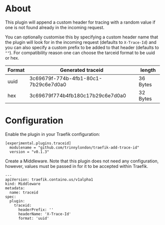 # About

This plugin will append a custom header for tracing with a random value if one is not found already in the incoming request.

You can optionally customise this by specifying a custom header name that the plugin will look for in the incoming request (defaults to `X-Trace-Id`) and you can also specify a custom prefix to be added to that header (defaults to `""`).
For compatibility reason one can choose the tarceid format to be uuid or hex.

| Format | Generated traceid | length
| --- | --- | --- |
| uuid | 3c69679f-774b-4fb1-80c1-7b29c6e7d0a0 | 36 Bytes |
| hex  | 3c69679f774b4fb180c17b29c6e7d0a0 | 32 Bytes |

# Configuration
Enable the plugin in your Traefik configuration:
```
[experimental.plugins.traceid]
  modulename = "github.com/trinnylondon/traefik-add-trace-id"
  version = "v0.1.3"
```

Create a Middleware. Note that this plugin does not need any configuration, however, values must be passed in for it to be accepted within Traefik.

```
---
apiVersion: traefik.containo.us/v1alpha1
kind: Middleware
metadata:
  name: traceid
spec:
  plugin:
    traceid:
      headerPrefix: ''
      headerName: 'X-Trace-Id'
      format: 'uuid'
```
